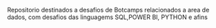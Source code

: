 Repositorio destinados a desafios de Botcamps relacionados a area de dados, com desafios das linguagems SQL,POWER BI, PYTHON e afins
